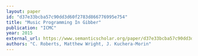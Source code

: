 ```yaml
---
layout: paper
id: "d37e33bcba57c90dd3d60f2783d866776995e754"
title: "Music Programming In Gibber"
publication: "ICMC"
year: 2015
external_url: https://www.semanticscholar.org/paper/d37e33bcba57c90dd3d60f2783d866776995e754
authors: "C. Roberts, Matthew Wright, J. Kuchera-Morin"
---
```

